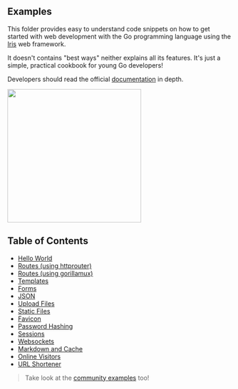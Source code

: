 ## Examples

This folder provides easy to understand code snippets on how to get started with web development with the Go programming language using the  [Iris](https://github.com/kataras/iris) web framework.


It doesn't contains "best ways" neither explains all its features. It's just a simple, practical cookbook for young Go developers!

Developers should read the official [documentation](https://godoc.org/gopkg.in/kataras/iris.v6) in depth.


<a href ="https://github.com/kataras/iris"> <img src="http://iris-go.com/assets/book/cover_4.jpg" width="300" /> </a>


## Table of Contents

* [Hello World](examples/hello-world/main.go)
* [Routes (using httprouter)](examples/routes-using-httprouter/main.go)
* [Routes (using gorillamux)](examples/routes-using-gorillamux/main.go)
* [Templates](examples/templates/main.go)
* [Forms](examples/forms/main.go)
* [JSON](examples/json/main.go)
* [Upload Files](examples/upload-files/main.go)
* [Static Files](examples/static-files/main.go)
* [Favicon](examples/favicon/main.go)
* [Password Hashing](examples/password-hashing/main.go)
* [Sessions](examples/sessions/main.go)
* [Websockets](examples/websockets/main.go)
* [Markdown and Cache](examples/cache-markdown/main.go)
* [Online Visitors](examples/online-visitors/main.go)
* [URL Shortener](examples/url-shortener/main.go)


> Take look at the [community examples](https://github.com/iris-contrib/examples) too!